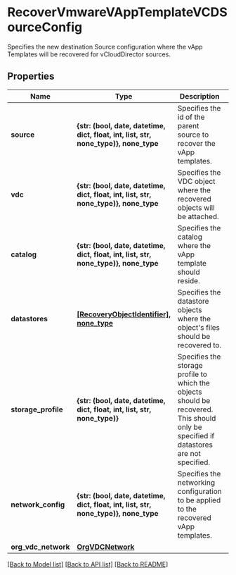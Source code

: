 # RecoverVmwareVAppTemplateVCDSourceConfig

Specifies the new destination Source configuration where the vApp Templates will be recovered for vCloudDirector sources.

## Properties
Name | Type | Description | Notes
------------ | ------------- | ------------- | -------------
**source** | **{str: (bool, date, datetime, dict, float, int, list, str, none_type)}, none_type** | Specifies the id of the parent source to recover the vApp templates. | 
**vdc** | **{str: (bool, date, datetime, dict, float, int, list, str, none_type)}, none_type** | Specifies the VDC object where the recovered objects will be attached. | 
**catalog** | **{str: (bool, date, datetime, dict, float, int, list, str, none_type)}, none_type** | Specifies the catalog where the vApp template should reside. | 
**datastores** | [**[RecoveryObjectIdentifier], none_type**](RecoveryObjectIdentifier.md) | Specifies the datastore objects where the object&#39;s files should be recovered to. | [optional] 
**storage_profile** | **{str: (bool, date, datetime, dict, float, int, list, str, none_type)}** | Specifies the storage profile to which the objects should be recovered. This should only be specified if datastores are not specified. | [optional] 
**network_config** | **{str: (bool, date, datetime, dict, float, int, list, str, none_type)}, none_type** | Specifies the networking configuration to be applied to the recovered vApp templates. | [optional] 
**org_vdc_network** | [**OrgVDCNetwork**](OrgVDCNetwork.md) |  | [optional] 

[[Back to Model list]](../README.md#documentation-for-models) [[Back to API list]](../README.md#documentation-for-api-endpoints) [[Back to README]](../README.md)


